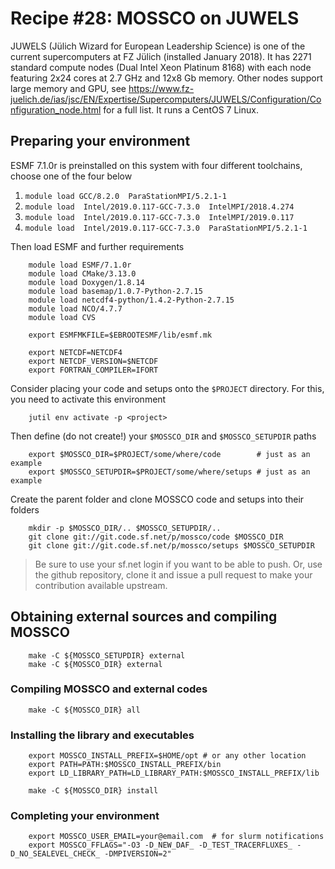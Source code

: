 # Recipe #28: MOSSCO on JUWELS

JUWELS (Jülich Wizard for European Leadership Science) is one of the current supercomputers at FZ Jülich (installed January 2018).  It has 2271 standard compute nodes (Dual Intel Xeon Platinum 8168)
with each node featuring 2x24 cores at 2.7 GHz and  12x8 Gb memory.  Other nodes support
large memory and GPU, see https://www.fz-juelich.de/ias/jsc/EN/Expertise/Supercomputers/JUWELS/Configuration/Configuration_node.html for a full list.  It runs a CentOS 7 Linux.

## Preparing your environment

ESMF 7.1.0r is preinstalled on this system with four different toolchains, choose one of the
four below

1. `module load GCC/8.2.0  ParaStationMPI/5.2.1-1`
2. `module load	 Intel/2019.0.117-GCC-7.3.0  IntelMPI/2018.4.274`
3. `module load	 Intel/2019.0.117-GCC-7.3.0  IntelMPI/2019.0.117`
4. `module load	 Intel/2019.0.117-GCC-7.3.0  ParaStationMPI/5.2.1-1`

Then load ESMF and further requirements

		module load ESMF/7.1.0r
		module load CMake/3.13.0
		module load Doxygen/1.8.14
		module load basemap/1.0.7-Python-2.7.15
		module load netcdf4-python/1.4.2-Python-2.7.15
		module load NCO/4.7.7
		module load CVS

		export ESMFMKFILE=$EBROOTESMF/lib/esmf.mk

		export NETCDF=NETCDF4
		export NETCDF_VERSION=$NETCDF
		export FORTRAN_COMPILER=IFORT

Consider placing your code and setups onto the `$PROJECT` directory.  For this,
you need to activate this environment

		jutil env activate -p <project>

Then define (do not create!) your `$MOSSCO_DIR` and `$MOSSCO_SETUPDIR` paths

		export $MOSSCO_DIR=$PROJECT/some/where/code        # just as an example
		export $MOSSCO_SETUPDIR=$PROJECT/some/where/setups # just as an example

Create the parent folder and clone MOSSCO code and setups into their folders

		mkdir -p $MOSSCO_DIR/.. $MOSSCO_SETUPDIR/..
		git clone git://git.code.sf.net/p/mossco/code $MOSSCO_DIR
		git clone git://git.code.sf.net/p/mossco/setups $MOSSCO_SETUPDIR

> Be sure to use your sf.net login if you want to be able to push.  Or, use
> the github repository, clone it and issue a pull request to make your
> contribution available upstream.

## Obtaining external sources and compiling MOSSCO

		make -C ${MOSSCO_SETUPDIR} external
		make -C ${MOSSCO_DIR} external

### Compiling MOSSCO and external codes

		make -C ${MOSSCO_DIR} all

### Installing the library and executables

		export MOSSCO_INSTALL_PREFIX=$HOME/opt # or any other location
		export PATH=PATH:$MOSSCO_INSTALL_PREFIX/bin
		export LD_LIBRARY_PATH=LD_LIBRARY_PATH:$MOSSCO_INSTALL_PREFIX/lib

		make -C ${MOSSCO_DIR} install

### Completing your environment

		export MOSSCO_USER_EMAIL=your@email.com  # for slurm notifications
		export MOSSCO_FFLAGS="-O3 -D_NEW_DAF_ -D_TEST_TRACERFLUXES_ -D_NO_SEALEVEL_CHECK_ -DMPIVERSION=2"
